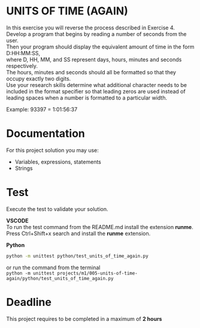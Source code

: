 # UNITS OF TIME (AGAIN)

In this exercise you will reverse the process described in Exercise 4.   
Develop a program that begins by reading a number of seconds from the user.   
Then your program should display the equivalent amount of time in the form D:HH:MM:SS,  
where D, HH, MM, and SS represent days, hours, minutes and seconds respectively.   
The hours, minutes and seconds should all be formatted so that they occupy exactly two digits.   
Use your research skills determine what additional character needs to be included in the format specifier
so that leading zeros are used instead of leading spaces when a number is formatted to a particular width.

Example: 93397  = 1:01:56:37

# Documentation

For this project solution you may use:

- Variables, expressions, statements
- Strings


# Test
Execute the test to validate your solution.  

**VSCODE**   
To run the test command from the README.md install the extension **runme**. 
Press Ctrl+Shift+x search and install the **runme** extension. 


**Python**

```sh
python -m unittest python/test_units_of_time_again.py
```

or run the command from the terminal  
`python -m unittest projects/m1/005-units-of-time-again/python/test_units_of_time_again.py`



# Deadline

This project requires to be completed in a maximum of **2 hours**
